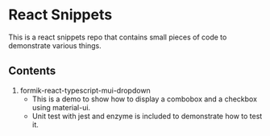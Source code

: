 # React Snippets

This is a react snippets repo that contains small pieces of code to demonstrate various things.

## Contents
1. formik-react-typescript-mui-dropdown
    - This is a demo to show how to display a combobox and a checkbox using material-ui. 
    - Unit test with jest and enzyme is included to demonstrate how to test it.